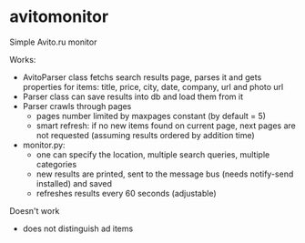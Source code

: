 avitomonitor
============

Simple Avito.ru monitor

Works:
- AvitoParser class fetchs search results page, parses it and gets properties for items: title, price, city, date, company, url and photo url
- Parser class can save results into db and load them from it
- Parser crawls through pages
  - pages number limited by maxpages constant (by default = 5)
  - smart refresh: if no new items found on current page, next pages are not requested (assuming results ordered by addition time)
- monitor.py:
  - one can specify the location, multiple search queries, multiple categories
  - new results are printed, sent to the message bus (needs notify-send installed) and saved
  - refreshes results every 60 seconds (adjustable)

Doesn't work
- does not distinguish ad items